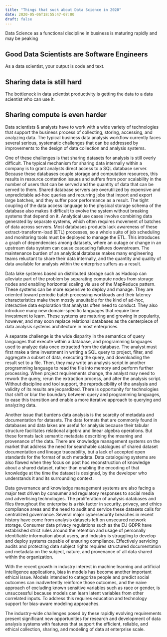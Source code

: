 ```yaml
---
title: "Things that suck about Data Science in 2020"
date: 2020-05-06T18:55:47-07:00
draft: false
---
```


Data Science as a functional discipline in business is maturing rapidly and may
be peaking

## Good Data Scientists are Software Engineers

As a data scientist, your output is code and text.

## Sharing data is still hard

The bottleneck in data scientist productivity is getting the data to a data
scientist who can use it. 

## Sharing compute is even harder

Data scientists & analysts have to work with a wide variety of
technologies that support the business process
of collecting, storing, accessing, and analyzing data.
The typical business data analysis workflow currently faces several serious,
systematic challenges that can be addressed by improvements
to the design of data collection and analysis systems.

One of these challenges is that sharing datasets for analysis is still
overly difficult. The typical mechanism for sharing data internally within a
company is to grant analysts direct access to a SQL database server.
Because these databases couple storage and computation resources,
this results in resource contention issues and
suffers from poor scalability in the number of users that can be served and
the quantity of data that can be served to them.
Shared database servers are overutilized by expensive and unpredictable
ad-hoc queries and recurring jobs that import and export large batches,
and they suffer poor performance as a result. The tight coupling of the data
access language to the physical storage schema of the database also makes
it difficult to evolve the system without breaking systems that depend on it.
Analytical use cases involve combining data generated
by separate systems, which often requires movement
of batches of data across servers.
Most databases products lack awareness of these extract-transform-load (ETL)
processes, so a whole suite of job scheduling and
monitoring tools must be deployed to manage the ETL. This
introduces a graph of dependencies among datasets, where an outage or change
in an upstream data system can cause cascading failures downstream.
The maintenance burden of an analytical database makes many engineering teams
reluctant to share their data internally, and the quantity and quality of
data available for analysis within the enterprise suffers as a result.

Data lake systems based on distributed storage such as Hadoop can alleviate
part of the problem by separating compute nodes from storage nodes and
enabling horizontal scaling via use of the MapReduce pattern.
These systems can be more expensive to deploy and manage.
They are oriented toward periodic batch processing workloads and their
latency characteristics make them mostly unsuitable for the kind of ad-hoc,
interactive data exploration that analysts often need to conduct.
They also introduce many new domain-specific languages that require
time investment to learn. These systems
are maturing and growing in popularity, however, and may soon replace
relational databases as the centerpiece of data analysis systems architecture
in most enterprises.

A separate challenge is the wide disparity in the semantics of query languages
that execute within a database, and programming languages used to analyze
data once extracted from the database.
The analyst must first make a time investment in writing a
SQL query to project, filter, and aggregate a subset of data, executing the
query, and downloading the result set to a file. Then, they may write an
analysis script in another programming language to read the file into memory
and perform further processing. When project requirements change, the analyst
may need to rework the query, rerun the extraction process, and alter the
analysis script. Without discipline and tool support, the reproducibility of
the analysis and validity of its results are jeopardized.
There is opportunity for technologies that shift or blur the boundary between
query and programming languages, to ease this transition and enable
a more iterative approach to querying and analyzing data.

Another issue that burdens data analysis is the scarcity of
metadata and documentation for datasets.
The data formats that are commonly found in databases
and data lakes are useful for analysis because their tabular structure
facilitates relational algebra and linear algebra operations. But these
formats lack semantic metadata
describing the meaning and provenance of the data. There are
knowledge management systems on the market that address the
need for searchable catalogues of shared dataset documentation and
lineage traceability, but a lack of
accepted open standards for the format of such metadata.
Data cataloguing systems are also flawed when they focus on post hoc
reconstruction of knowledge about a shared dataset,
rather than enabling the encoding of that knowledge
at the time the dataset is designed, by the developer who understands it
and its surrounding context.

Data governance and knowledge management systems are also facing a major test
driven by consumer and regulatory responses to social media and advertising
technologies.
The proliferation of analysis databases and files throughout the enterprise
is a risk factor in security, privacy, and ethics compliance areas
and the need to audit and service these datasets calls
for centralized governance. Several major cybersecurity breaches in recent
history have come from analysis datasets left on unsecured network storage.
Consumer data privacy regulations such as the EU GDPR have established
strict rules around the retention and usage of personally identifiable
information about users, and industry is struggling to develop and deploy
systems capable of ensuring compliance. Effectively servicing audits and
protecting data subject rights requires structured documentation and metadata
on the subject, nature, and provenance of all data shared within
the organization.

With the recent growth in industry interest in machine learning and artificial
intelligence applications, bias in models has become another important
ethical issue. Models intended to categorize people and predict social outcomes
can inadvertently reinforce those outcomes, and the naive approach
of excluding known
sensitive variables such as race or gender, is unsuccessful because models can
learn latent variables from other correlated inputs. To address this requires
education and technology support for bias-aware modeling approaches.

The industry-wide challenges posed by these rapidly evolving
requirements present significant new opportunities for research and
development of data analysis systems with features that support the efficient,
reliable, and ethical collection, sharing, and modeling of data
at enterprise scale.


